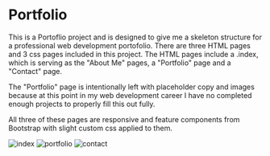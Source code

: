 # Portfolio

This is a Portoflio project and is designed to give me a skeleton structure for a professional web development portofolio. There are three HTML pages and 3 css pages included in this project. The HTML pages include a .index, which is serving as the "About Me" pages, a "Portfolio" page and a "Contact" page. 

The "Portfolio" page is intentionally left with placeholder copy and images because at this point in my web development career I have no completed enough projects to properly fill this out fully.

All three of these pages are responsive and feature components from Bootstrap with slight custom css applied to them.

![index](https://user-images.githubusercontent.com/72160453/100167255-d5567400-2e7b-11eb-807b-6eb7fb8dc687.png)
![portfolio](https://user-images.githubusercontent.com/72160453/100167291-edc68e80-2e7b-11eb-9e21-876b8388e5ed.png)
![contact](https://user-images.githubusercontent.com/72160453/100167296-f0c17f00-2e7b-11eb-8298-5e8c2ad80649.png)